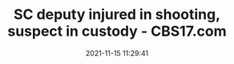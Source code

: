 ---
"title": "SC deputy injured in shooting, suspect in custody - CBS17.com"
"date": "2021-11-15 11:29:41"
"feed_name": "GOOGLENEWSCONSTRUCTION"
"feed_website": "https://news.google.com/search?q=construction%2Bincident&hl=en-US&gl=US&ceid=US:en"
"feed_rss": "https://news.google.com/rss/search?q=construction%2Bincident&hl=en-US&gl=US&ceid=US:en"
"link": "https://www.cbs17.com/news/sc-deputy-injured-in-shooting-suspect-in-custody/"
"source": "{'href': 'https://www.cbs17.com', 'title': 'CBS17.com'}"
"file": "_posts/2021-1-1-1054d1fcdde8535b4c5d55c40e7d01b1fae49a46.md"
"accident": "1"
"drilling": "0"
"dead": "0"
"injured": "1"
"arrested": "0"
"place": "sc"
"where": "unknown site"
"causes": "shooting"
"place_uri": "http://en.wikipedia.org/wiki/South_Carolina"
---
